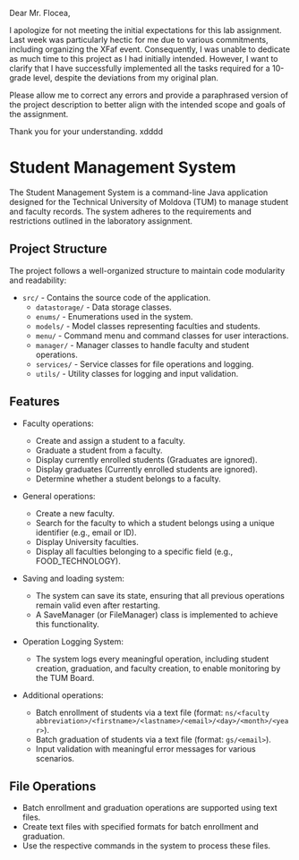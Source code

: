 Dear Mr. Flocea,

I apologize for not meeting the initial expectations for this lab assignment. Last week was particularly hectic for me due to various commitments, including organizing the XFaf event. Consequently, I was unable to dedicate as much time to this project as I had initially intended. However, I want to clarify that I have successfully implemented all the tasks required for a 10-grade level, despite the deviations from my original plan.

Please allow me to correct any errors and provide a paraphrased version of the project description to better align with the intended scope and goals of the assignment.

Thank you for your understanding.
xdddd 
# Student Management System

The Student Management System is a command-line Java application designed for the Technical University of Moldova (TUM) to manage student and faculty records. The system adheres to the requirements and restrictions outlined in the laboratory assignment.

## Project Structure

The project follows a well-organized structure to maintain code modularity and readability:

- `src/` - Contains the source code of the application.
  - `datastorage/` - Data storage classes.
  - `enums/` - Enumerations used in the system.
  - `models/` - Model classes representing faculties and students.
  - `menu/` - Command menu and command classes for user interactions.
  - `manager/` - Manager classes to handle faculty and student operations.
  - `services/` - Service classes for file operations and logging.
  - `utils/` - Utility classes for logging and input validation.

## Features


- Faculty operations:
  - Create and assign a student to a faculty.
  - Graduate a student from a faculty.
  - Display currently enrolled students (Graduates are ignored).
  - Display graduates (Currently enrolled students are ignored).
  - Determine whether a student belongs to a faculty.
  
- General operations:
  - Create a new faculty.
  - Search for the faculty to which a student belongs using a unique identifier (e.g., email or ID).
  - Display University faculties.
  - Display all faculties belonging to a specific field (e.g., FOOD_TECHNOLOGY).


- Saving and loading system:
  - The system can save its state, ensuring that all previous operations remain valid even after restarting.
  - A SaveManager (or FileManager) class is implemented to achieve this functionality.


- Operation Logging System:
  - The system logs every meaningful operation, including student creation, graduation, and faculty creation, to enable monitoring by the TUM Board.
  
- Additional operations:
  - Batch enrollment of students via a text file (format: `ns/<faculty abbreviation>/<firstname>/<lastname>/<email>/<day>/<month>/<year>`).
  - Batch graduation of students via a text file (format: `gs/<email>`).
  - Input validation with meaningful error messages for various scenarios.
## File Operations

- Batch enrollment and graduation operations are supported using text files.
- Create text files with specified formats for batch enrollment and graduation.
- Use the respective commands in the system to process these files.

